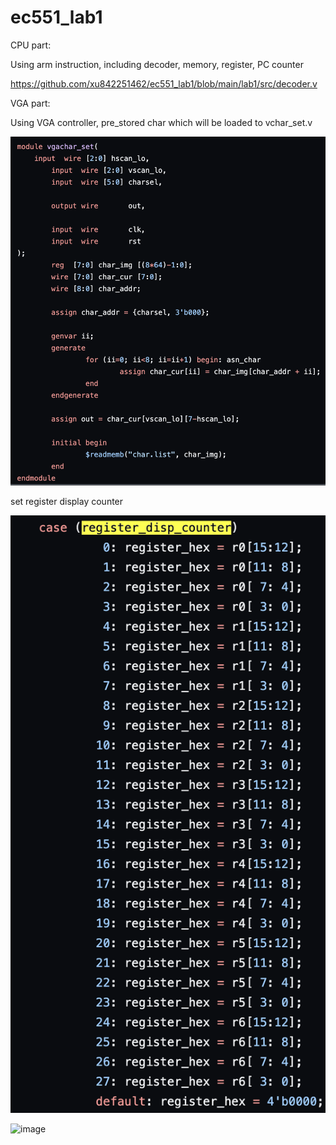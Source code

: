 # ec551_lab1

CPU part: </br> 

Using arm instruction, including decoder, memory, register, PC counter</br>

https://github.com/xu842251462/ec551_lab1/blob/main/lab1/src/decoder.v</br>


VGA part: </br>

Using VGA controller, pre_stored char which will be loaded to vchar_set.v</br>

![alt text](https://github.com/xu842251462/ec551_lab1/blob/main/lab1/Screen%20Shot%202023-01-24%20at%206.18.06%20PM.png)</br>

set register display counter

![alt text](https://github.com/xu842251462/ec551_lab1/blob/main/lab1/Screen%20Shot%202023-01-24%20at%207.42.46%20PM.png)</br>

<img width="614" alt="image" src="https://user-images.githubusercontent.com/39841029/214455277-a3c12a2e-5c7e-4d56-a42e-1b9a0ed0afa0.png">
